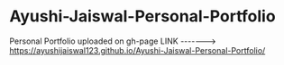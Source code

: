 # Ayushi-Jaiswal-Personal-Portfolio
Personal Portfolio uploaded on gh-page
LINK ------->
https://ayushijaiswal123.github.io/Ayushi-Jaiswal-Personal-Portfolio/
